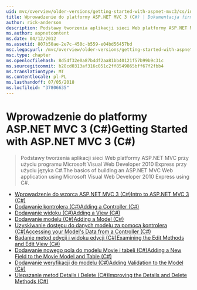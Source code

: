 ```yaml
---
uid: mvc/overview/older-versions/getting-started-with-aspnet-mvc3/cs/index
title: Wprowadzenie do platformy ASP.NET MVC 3 (C#) | Dokumentacja firmy Microsoft
author: rick-anderson
description: Podstawy tworzenia aplikacji sieci Web platformy ASP.NET MVC przy użyciu programu Microsoft Visual Web Developer 2010 Express przy użyciu języka C#.
ms.author: aspnetcontent
ms.date: 04/12/2012
ms.assetid: 807b50ae-2e7c-450c-b559-e04bd56457bd
msc.legacyurl: /mvc/overview/older-versions/getting-started-with-aspnet-mvc3/cs
msc.type: chapter
ms.openlocfilehash: 8d54f32e0a87b4df2aa81bb40121f57b99b9c31c
ms.sourcegitcommit: b28cd0313af316c051c2ff8549865bff67f2fbb4
ms.translationtype: MT
ms.contentlocale: pl-PL
ms.lasthandoff: 07/05/2018
ms.locfileid: "37806635"
---
```

<a name="getting-started-with-aspnet-mvc-3-c"></a><span data-ttu-id="87931-103">Wprowadzenie do platformy ASP.NET MVC 3 (C#)</span><span class="sxs-lookup"><span data-stu-id="87931-103">Getting Started with ASP.NET MVC 3 (C#)</span></span>
====================
> <span data-ttu-id="87931-104">Podstawy tworzenia aplikacji sieci Web platformy ASP.NET MVC przy użyciu programu Microsoft Visual Web Developer 2010 Express przy użyciu języka C#.</span><span class="sxs-lookup"><span data-stu-id="87931-104">The basics of building an ASP.NET MVC Web application using Microsoft Visual Web Developer 2010 Express using C#.</span></span>


- [<span data-ttu-id="87931-105">Wprowadzenie do wzorca ASP.NET MVC 3 (C#)</span><span class="sxs-lookup"><span data-stu-id="87931-105">Intro to ASP.NET MVC 3 (C#)</span></span>](intro-to-aspnet-mvc-3.md)
- [<span data-ttu-id="87931-106">Dodawanie kontrolera (C#)</span><span class="sxs-lookup"><span data-stu-id="87931-106">Adding a Controller (C#)</span></span>](adding-a-controller.md)
- [<span data-ttu-id="87931-107">Dodawanie widoku (C#)</span><span class="sxs-lookup"><span data-stu-id="87931-107">Adding a View (C#)</span></span>](adding-a-view.md)
- [<span data-ttu-id="87931-108">Dodawanie modelu (C#)</span><span class="sxs-lookup"><span data-stu-id="87931-108">Adding a Model (C#)</span></span>](adding-a-model.md)
- [<span data-ttu-id="87931-109">Uzyskiwanie dostępu do danych modelu za pomocą kontrolera (C#)</span><span class="sxs-lookup"><span data-stu-id="87931-109">Accessing your Model's Data from a Controller (C#)</span></span>](accessing-your-models-data-from-a-controller.md)
- [<span data-ttu-id="87931-110">Badanie metod edycji i widoku edycji (C#)</span><span class="sxs-lookup"><span data-stu-id="87931-110">Examining the Edit Methods and Edit View (C#)</span></span>](examining-the-edit-methods-and-edit-view.md)
- [<span data-ttu-id="87931-111">Dodawanie nowego pola do modelu Movie i tabeli (C#)</span><span class="sxs-lookup"><span data-stu-id="87931-111">Adding a New Field to the Movie Model and Table (C#)</span></span>](adding-a-new-field.md)
- [<span data-ttu-id="87931-112">Dodawanie weryfikacji do modelu (C#)</span><span class="sxs-lookup"><span data-stu-id="87931-112">Adding Validation to the Model (C#)</span></span>](adding-validation-to-the-model.md)
- [<span data-ttu-id="87931-113">Ulepszanie metod Details i Delete (C#)</span><span class="sxs-lookup"><span data-stu-id="87931-113">Improving the Details and Delete Methods (C#)</span></span>](improving-the-details-and-delete-methods.md)
